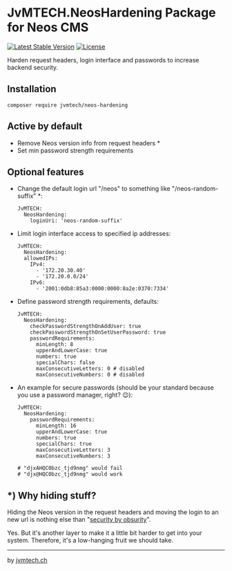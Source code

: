 # JvMTECH.NeosHardening Package for Neos CMS #
[![Latest Stable Version](https://poser.pugx.org/jvmtech/neos-hardening/v/stable)](https://packagist.org/packages/jvmtech/neos-hardening)
[![License](https://poser.pugx.org/jvmtech/neos-hardening/license)](https://packagist.org/packages/jvmtech/neos-hardening)

Harden request headers, login interface and passwords to increase backend security. 

## Installation
```
composer require jvmtech/neos-hardening
```

## Active by default

- Remove Neos version info from request headers *
- Set min password strength requirements

## Optional features

- Change the default login url "/neos" to something like "/neos-random-suffix" *:
  ```
  JvMTECH:
    NeosHardening:
      loginUri: 'neos-random-suffix'
  ```
- Limit login interface access to specified ip addresses:
  ```
  JvMTECH:
    NeosHardening:
    allowedIPs:
      IPv4:
        - '172.20.30.40'
        - '172.20.0.0/24'
      IPv6:
        - '2001:0db8:85a3:0000:0000:8a2e:0370:7334'
  ```
- Define password strength requirements, defaults:
  ```
  JvMTECH:
    NeosHardening:
      checkPasswordStrengthOnAddUser: true
      checkPasswordStrengthOnSetUserPassword: true
      passwordRequirements:
        minLength: 8
        upperAndLowerCase: true
        numbers: true
        specialChars: false
        maxConsecutiveLetters: 0 # disabled
        maxConsecutiveNumbers: 0 # disabled
  ```
- An example for secure passwords (should be your standard because you use a password manager, right? 😉):
  ```
  JvMTECH:
    NeosHardening:
      passwordRequirements:
        minLength: 16
        upperAndLowerCase: true
        numbers: true
        specialChars: true
        maxConsecutiveLetters: 3
        maxConsecutiveNumbers: 3

  # "djxAHQC0bzc_tjd9nmg" would fail
  # "djx@HQC0bzc_tjd9nmg" would work
  ```

## *) Why hiding stuff?

Hiding the Neos version in the request headers and moving the login to an new url is nothing else than "[security by obsurity](https://en.wikipedia.org/wiki/Security_through_obscurity)".

Yes. But it's another layer to make it a little bit harder to get into your system. Therefore, it's a low-hanging fruit we should take.

---

by [jvmtech.ch](https://jvmtech.ch)
